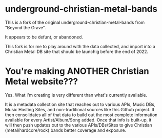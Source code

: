 # underground-christian-metal-bands

This is a fork of the original underground-christian-metal-bands from "Beyond the Grave".

It appears to be defunt, or abandoned.

This fork is for me to play around with the data collected, and import into a Christian Metal DB site that should be launchig before the end of 2022.


# You're making ANOTHER Christian Metal website???

Yes. What I'm creating is very different than what's currently available. 

It is a metadata collection site that reaches out to various APIs, Music DBs, Music Hosting Sites, and non-traditional sources like this Github project. It then consolidates all of that data to build out the most complete information available for every Artist/Album/Song added. Once that info is built-up, it will then push updates out to the various APIs/DBs/Sites to give Christian (metal/hardcore/rock) bands better coverage and exposure.

